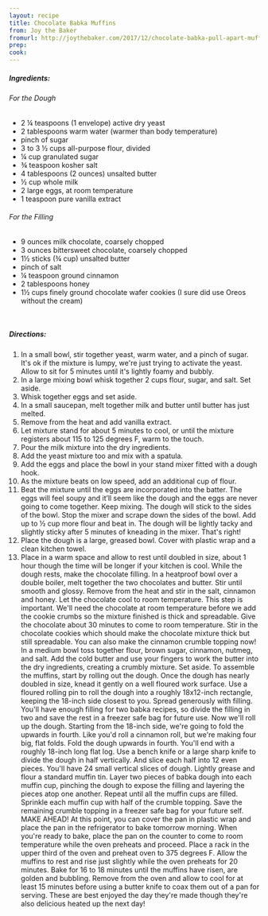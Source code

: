 ```yaml
---
layout: recipe
title: Chocolate Babka Muffins
from: Joy the Baker
fromurl: http://joythebaker.com/2017/12/chocolate-babka-pull-apart-muffins/
prep: 
cook: 
---
```


##### Ingredients:

    
###### For the Dough

* 2 ¼ teaspoons (1 envelope) active dry yeast
* 2 tablespoons warm water (warmer than body temperature)
* pinch of sugar
* 3 to 3 ½ cups all-purpose flour, divided
* ¼ cup granulated sugar
* ¾ teaspoon kosher salt
* 4 tablespoons (2 ounces) unsalted butter
* ½ cup whole milk
* 2 large eggs, at room temperature
* 1 teaspoon pure vanilla extract

###### For the Filling

* 9 ounces milk chocolate, coarsely chopped
* 3 ounces bittersweet chocolate, coarsely chopped
* 1½ sticks (¾ cup) unsalted butter
* pinch of salt
* ¼ teaspoon ground cinnamon
* 2 tablespoons honey
* 1½ cups finely ground chocolate wafer cookies (I sure did use Oreos without the cream)

<br>

##### Directions:

1. In a small bowl, stir together yeast, warm water, and a pinch of sugar. It's ok if the mixture is lumpy, we're just trying to activate the yeast. Allow to sit for 5 minutes until it's lightly foamy and bubbly.
2. In a large mixing bowl whisk together 2 cups flour, sugar, and salt. Set aside.
3. Whisk together eggs and set aside.
4. In a small saucepan, melt together milk and butter until butter has just melted. 
5. Remove from the heat and add vanilla extract. 
6. Let mixture stand for about 5 minutes to cool, or until the mixture registers about 115 to 125 degrees F, warm to the touch.
7. Pour the milk mixture into the dry ingredients. 
8. Add the yeast mixture too and mix with a spatula. 
9. Add the eggs and place the bowl in your stand mixer fitted with a dough hook. 
10. As the mixture beats on low speed, add an additional cup of flour.
11. Beat the mixture until the eggs are incorporated into the batter. The eggs will feel soupy and it’ll seem like the dough and the eggs are never going to come together. Keep mixing. The dough will stick to the sides of the bowl. Stop the mixer and scrape down the sides of the bowl. Add up to ½ cup more flour and beat in. The dough will be lightly tacky and slightly sticky after 5 minutes of kneading in the mixer. That's right!
12. Place the dough is a large, greased bowl. Cover with plastic wrap and a clean kitchen towel. 
13. Place in a warm space and allow to rest until doubled in size, about 1 hour though the time will be longer if your kitchen is cool.
While the dough rests, make the chocolate filling.
In a heatproof bowl over a double boiler, melt together the two chocolates and butter. Stir until smooth and glossy. Remove from the heat and stir in the salt, cinnamon and honey.
Let the chocolate cool to room temperature. This step is important. We'll need the chocolate at room temperature before we add the cookie crumbs so the mixture finished is thick and spreadable. Give the chocolate about 30 minutes to come to room temperature.
Stir in the chocolate cookies which should make the chocolate mixture thick but still spreadable.
You can also make the cinnamon crumble topping now! In a medium bowl toss together flour, brown sugar, cinnamon, nutmeg, and salt. Add the cold butter and use your fingers to work the butter into the dry ingredients, creating a crumbly mixture. Set aside.
To assemble the muffins, start by rolling out the dough.
Once the dough has nearly doubled in size, knead it gently on a well floured work surface. Use a floured rolling pin to roll the dough into a roughly 18x12-inch rectangle, keeping the 18-inch side closest to you.
Spread generously with filling. You'll have enough filling for two babka recipes, so divide the filling in two and save the rest in a freezer safe bag for future use.
Now we'll roll up the dough. Starting from the 18-inch side, we're going to fold the upwards in fourth. Like you'd roll a cinnamon roll, but we're making four big, flat folds.
Fold the dough upwards in fourth. You'll end with a roughly 18-inch long flat log.
Use a bench knife or a large sharp knife to divide the dough in half vertically. And slice each half into 12 even pieces. You'll have 24 small vertical slices of dough.
Lightly grease and flour a standard muffin tin.
Layer two pieces of babka dough into each muffin cup, pinching the dough to expose the filling and layering the pieces atop one another. Repeat until all the muffin cups are filled.
Sprinkle each muffin cup with half of the crumble topping. Save the remaining crumble topping in a freezer safe bag for your future self.
MAKE AHEAD! At this point, you can cover the pan in plastic wrap and place the pan in the refrigerator to bake tomorrow morning. When you're ready to bake, place the pan on the counter to come to room temperature while the oven preheats and proceed.
Place a rack in the upper third of the oven and preheat oven to 375 degrees F. Allow the muffins to rest and rise just slightly while the oven preheats for 20 minutes.
Bake for 16 to 18 minutes until the muffins have risen, are golden and bubbling. Remove from the oven and allow to cool for at least 15 minutes before using a butter knife to coax them out of a pan for serving.
These are best enjoyed the day they're made though they're also delicious heated up the next day!

